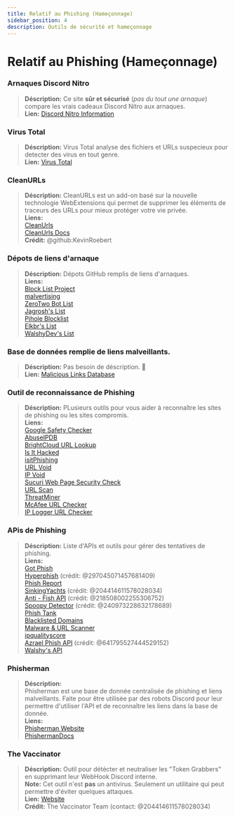 ```yaml
---
title: Relatif au Phishing (Hameçonnage)
sidebar_position: 4
description: Outils de sécurité et hameçonnage
---
```


# Relatif au Phishing (Hameçonnage)

### **Arnaques Discord Nitro**
> __Déscription:__ Ce site **sûr et sécurisé** (*pas du tout une arnaque*) compare les vrais cadeaux Discord Nitro aux arnaques.   <br/>
__Lien:__ [Discord Nitro Information](https://dicsord.gq/)

### **Virus Total**
> __Déscription:__ Virus Total analyse des fichiers et URLs suspecieux pour detecter des virus en tout genre.   <br/>
__Lien:__ [Virus Total](https://www.virustotal.com/gui/home/upload)

### **CleanURLs**
> __Déscription:__ CleanURLs est un add-on basé sur la nouvelle technologie WebExtensions qui permet de supprimer les éléments de traceurs des URLs pour mieux protéger votre vie privée.  <br/>
__Liens:__  <br/>
[CleanUrls](https://github.com/ClearURLs/Addon)  <br/>
[CleanUrls Docs](https://docs.clearurls.xyz/latest/)  <br/>
__Crédit:__ @github:KevinRoebert


### **Dépots de liens d'arnaque**
> __Déscription:__ Dépots GitHub remplis de liens d'arnaques.   <br/>
__Liens:__  
[Block List Project](https://blocklistproject.github.io/Lists/)   <br/>
[malvertising](https://github.com/D09r/malvertising/blob/master/scam-domains.csv)   <br/>
[ZeroTwo Bot List](https://github.com/ZeroTwo-Bot/anti-fish-lists/)   <br/>
[Jagrosh's List](https://github.com/jagrosh/Vortex/tree/master/lists)   <br/>
[Pihole Blocklist](https://github.com/mhhakim/pihole-blocklist/)   <br/>
[Elkbr's List](https://github.com/elbkr/bad-websites)  <br/>
[WalshyDev's List](https://github.com/WalshyDev/Discord-bad-domains/blob/main/bad-domains.json)

### **Base de données remplie de liens malveillants.**
> __Déscription:__ Pas besoin de déscription. 🔢   <br/>
__Lien:__ [Malicious Links Database](https://urlhaus.abuse.ch/browse/)

### **Outil de reconnaissance de Phishing**
> __Déscription:__ PLusieurs outils pour vous aider à reconnaître les sites de phishing ou les sites compromis.  <br/>
__Liens:__ <br/>
[Google Safety Checker](https://transparencyreport.google.com/safe-browsing/search)  <br/>
[AbuseIPDB](https://www.abuseipdb.com/)  <br/>
[BrightCloud URL Lookup](https://www.brightcloud.com/tools/url-ip-lookup.php)  <br/>
[Is It Hacked](https://www.isithacked.com/)  <br/>
[isitPhishing](https://isitphishing.org/) <br/>
[URL Void](https://www.urlvoid.com/)  <br/>
[IP Void](https://www.ipvoid.com/)  <br/>
[Sucuri Web Page Security Check](https://unmask.sucuri.net/security-report/)  <br/>
[URL Scan](https://urlscan.io/)  <br/>
[ThreatMiner](https://www.threatminer.org/)  <br/>
[McAfee URL Checker](https://www.trustedsource.org/)  <br/>
[IP Logger URL Checker](https://iplogger.com/url-checker)

### APis de Phishing
> __Déscription:__ Liste d'APIs et outils pour gérer des tentatives de phishing.   <br/>
__Liens:__ <br/>
[Got Phish](http://gotphish.com/)   <br/>
[Hyperphish](https://api.hyperphish.com/docs) (crédit: @297045071457681409)   <br/>
[Phish Report](https://phish.report/)   <br/>
[SinkingYachts](https://phish.sinking.yachts/docs) (crédit: @204414611578028034)  <br/>
[Anti - Fish API](https://anti-fish.bitflow.dev/) (crédit: @218508002255306752)   <br/>
[Spoopy Detector](https://spoopy.oceanlord.me/) (crédit: @240973228632178689)   <br/>
[Phish Tank](https://phishtank.org/)   <br/>
[Blacklisted Domains](https://api.hyperphish.com/gimme-domains) <br/>
[Malware & URL Scanner](https://chrome.google.com/webstore/detail/malware-url-scanner/ianpniapgjchiheejeipopldaanbjicd) <br/>
[ipqualityscore](https://www.ipqualityscore.com/threat-feeds/malicious-url-scanner)  <br/>
[Azrael Phish API](https://phish.azrael.gg/) (crédit: @641795527444529152)  <br/>
[Walshy's API](https://bad-domains.walshy.dev/)

### **Phisherman** 
> __Déscription:__   <br/>
Phisherman est une base de donnée centralisée de phishing et liens malveillants. Faite pour être utilisée par des robots Discord pour leur permettre d'utiliser l'API et de reconnaître les liens dans la base de donnée.   <br/>
__Liens:__   <br/>
[Phisherman Website](https://phisherman.gg/)   <br/>
[PhishermanDocs](https://docs.phisherman.gg/)

### **The Vaccinator**
> __Déscription:__ Outil pour détécter et neutraliser les "Token Grabbers" en supprimant leur WebHook Discord interne. <br/>
__Note:__ Cet outil n'est **pas** un antivirus. Seulement un utilitaire qui peut permettre d'éviter quelques attaques. <br/>
__Lien:__ [Website](https://sketchy.tel/)  <br/>
__Crédit:__ The Vaccinator Team (contact: @204414611578028034)
